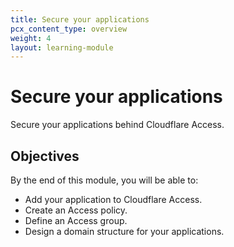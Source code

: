 ```yaml
---
title: Secure your applications
pcx_content_type: overview
weight: 4
layout: learning-module
---
```


# Secure your applications

Secure your applications behind Cloudflare Access.

## Objectives

By the end of this module, you will be able to:

- Add your application to Cloudflare Access.
- Create an Access policy.
- Define an Access group.
- Design a domain structure for your applications.
